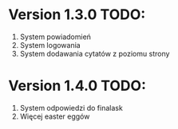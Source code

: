 # Version 1.3.0 TODO:

1. System powiadomień
2. System logowania
3. System dodawania cytatów z poziomu strony

# Version 1.4.0 TODO:

1. System odpowiedzi do finalask
2. Więcej easter eggów
